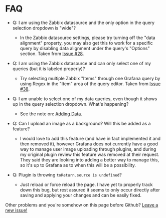 # FAQ

- Q: I am using the Zabbix datasource and the only option in the query selection dropdown is "wide"?
    - In the Zabbix datasource settings, please try turning off the "data alignment" property, you may also get this to work for a specific query by disabling data alignment under the query's "Options" section. Taken from [Issue #28](https://github.com/knightss27/grafana-network-weathermap/issues/28).

- Q: I am using the Zabbix datasource and can only select one of my queries (but it is labeled properly)?
    - Try selecting multiple Zabbix "Items" through one Grafana query by using Regex in the "Item" area of the query editor. Taken from [Issue #38](https://github.com/knightss27/grafana-network-weathermap/issues/38).

- Q: I am unable to select one of my data queries, even though it shows up in the query selection dropdown. What's happening?
    - See the note on: [Adding Data](/#adding-data).

- Q: Can I upload an image as a background? Will this be added as a feature?
    - I would love to add this feature (and have in fact implemented it and then removed it), however Grafana does not currently have a good way to manage user image uploading through plugins, and during my original plugin review this feature was removed at their request. They said they are looking into adding a better way to manage this, so it's up to Grafana as to when this will be a possibility.

- Q: Plugin is throwing `toReturn.source is undefined`?
    - Just reload or force reload the page. I have yet to properly track down this bug, but rest assured it seems to only occur directly after saving and applying your changes and can be easily fixed.


Other problems and you're somehow on this page before Github? [Leave a new issue!](https://github.com/knightss27/grafana-network-weathermap/issues)